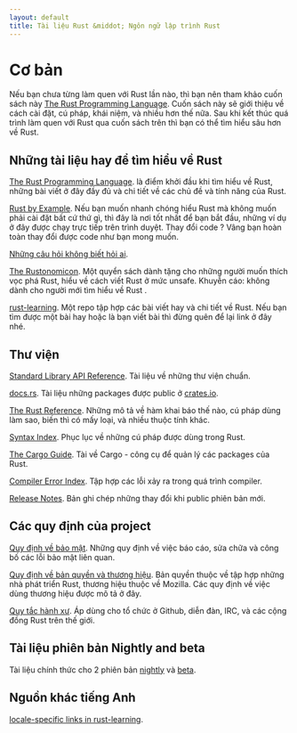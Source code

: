 ```yaml
---
layout: default
title: Tài liệu Rust &middot; Ngôn ngữ lập trình Rust
---
```


# Cơ bản

Nếu bạn chưa từng làm quen với Rust lần nào, thì bạn nên tham khảo
cuốn sách này [The Rust Programming Language][book]. Cuốn sách này
sẽ giới thiệu về cách cài đặt, cú pháp, khái niệm, và nhiều hơn thế nữa.
Sau khi kết thúc quá trình làm quen với Rust qua cuốn sách trên thì bạn có thể
tìm hiểu sâu hơn về Rust.

## Những tài liệu hay để tìm hiểu về Rust

[The Rust Programming Language][book]. là điểm khởi đầu khi tìm hiểu về Rust, những bài viết ở đây đầy đủ và chi tiết về các chủ đề và tính năng của Rust.

[Rust by Example][rbe]. Nếu bạn muốn nhanh chóng hiểu Rust mà không muốn phải cài đặt bất cứ thứ gì, thì đây là nơi tốt nhất để bạn bắt đầu, những ví dụ ở đây
được chạy trực tiếp trên trình duyệt. Thay đổi code ? Vâng bạn hoàn toàn thay đổi được code như bạn mong muốn.

[Những câu hỏi không biết hỏi ai][faq].

[The Rustonomicon][nomicon]. Một quyển sách dành tặng cho những người muốn thích vọc phá Rust, hiểu về cách viết Rust ở mức unsafe. Khuyễn cáo: không dành cho
người mới tìm hiểu về Rust .

[rust-learning]. Một repo tập hợp các bài viết hay và chi tiết về Rust. Nếu bạn tìm được một bài hay hoặc là bạn viết bài thì đừng quên để lại link ở đây nhé.

[book]: https://doc.rust-lang.org/book/
[rbe]: http://rustbyexample.com
[faq]: faq.html
[nomicon]: https://doc.rust-lang.org/nomicon/
[rust-learning]: https://github.com/ctjhoa/rust-learning

## Thư viện

[Standard Library API Reference][api]. Tài liệu về những thư viện chuẩn.

[docs.rs]. Tài liệu những packages được public ở [crates.io].

[The Rust Reference][ref]. Những mô tả về hàm khai báo thế nào, cú pháp dùng làm sao, biến thì có mấy loại, và nhiều thuộc tính khác.

[Syntax Index][syn]. Phục lục về những cú pháp được dùng trong Rust.

[The Cargo Guide][cargo]. Tài về Cargo - công cụ để quản lý các packages của Rust.

[Compiler Error Index][err]. Tập hợp các lỗi xảy ra trong quá trình compiler.

[Release Notes][release_notes]. Bản ghi chép những thay đổi khi public phiên bản mới.

[api]: https://doc.rust-lang.org/std/
[syn]: https://doc.rust-lang.org/book/syntax-index.html
[ref]: https://doc.rust-lang.org/reference.html
[cargo]: http://doc.crates.io/guide.html
[err]: https://doc.rust-lang.org/error-index.html
[release_notes]: https://github.com/rust-lang/rust/blob/stable/RELEASES.md
[docs.rs]: https://docs.rs
[crates.io]: https://crates.io

## Các quy định của project

[Quy định về bảo mật][security]. Những quy định về việc báo cáo, sửa chữa và công bố các lỗi bảo mật liên quan.

[Quy định về bản quyền và thương hiệu][legal]. Bản quyền thuộc về tập hợp những nhà phát triển Rust, thương hiệu thuộc về Mozilla.
Các quy định về việc dùng thương hiệu được mô tả ở đây.

[Quy tắc hành xư][coc]. Áp dùng cho tổ chức ở Github, diễn đàn, IRC, và các cộng đồng Rust trên thế giới.

[security]: security.html
[legal]: legal.html
[coc]: https://www.rust-lang.org/conduct.html

## Tài liệu phiên bản Nightly and beta

Tài liệu chính thức cho 2 phiên bản [nightly] và [beta].

[nightly]: https://doc.rust-lang.org/nightly/
[beta]: https://doc.rust-lang.org/beta/

## Nguồn khác tiếng Anh

[locale-specific links in rust-learning][locale].

[locale]: https://github.com/ctjhoa/rust-learning#locale-links
